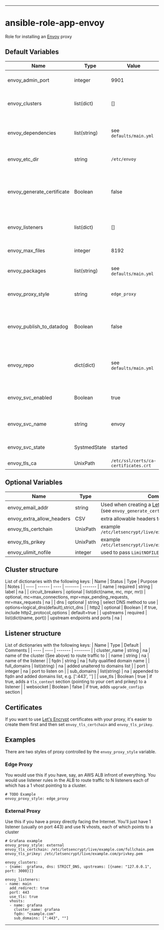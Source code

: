 ----
# ansible-role-app-envoy
Role for installing an [Envoy](https://www.envoyproxy.io/) proxy

## Default Variables
| Name | Type | Value | Comment |
| ---- | ---- | ----- | ------- |
| envoy_admin_port | integer | 9901 | where the admin UI listens |
| envoy_clusters | list(dict) | [] | see below on how to define upstreams | 
| envoy_dependencies | list(string) | see `defaults/main.yml` |  packages to preinstall per Linux family |
| envoy_etc_dir | string | `/etc/envoy` | where you install the config |
| envoy_generate_certificate | Boolean | false | whether to use [Let's Encrypt](https://letsencrypt.org/) to generate a certificate |
| envoy_listeners | list(dict) | [] | see below on how to define listeners | 
| envoy_max_files | integer | 8192 | sysctl limit for open files |
| envoy_packages | list(string) | see `defaults/main.yml` | main Envoy package |
| envoy_proxy_style | string | `edge_proxy` | see Examples section below |
| envoy_publish_to_datadog | Boolean | false | choose whether to add Datadog config for Envoy |
| envoy_repo | dict(dict) | see `defaults/main.yml` | where to find the Envoy repo and its signing keys |
| envoy_svc_enabled | Boolean | true | should the service start at boot |
| envoy_svc_name | string | envoy | name of the Systemd service |
| envoy_svc_state | SystmedState | started | state of the service |
| envoy_tls_ca | UnixPath | `/etc/ssl/certs/ca-certificates.crt` ||

## Optional Variables
| Name | Type | Comment |
| ---- | ------- | ------- |
| envoy_email_addr | string | Used when creating a [Let's Encrypt](https://letsencrypt.org/) certificate (see `envoy_generate_certificate`) |
| envoy_extra_allow_headers | CSV | extra allowable headers to append to default set | e.g. 'grpc-encoding,content-encoding' | 
| envoy_tls_certchain | UnixPath | example `/etc/letsencrypt/live/example.com/fullchain.pem` |
| envoy_tls_prikey | UnixPath | example `/etc/letsencrypt/live/example.com/privkey.pem` |
| envoy_ulimit_nofile | integer | used to pass `LimitNOFILE=N` to the Envoy unit file |

## Cluster structure
List of dictionaries with the following keys:
| Name | Status | Type | Purpose | Notes |
| ---- | ------ | ---- | ------- | ------- |
| name | required | string | label | na |
| circuit_breakers | optional | list(dict(name, mc, mpr, mr)) | optional, mc=max_connections, mpr=max_pending_requests, mr=max_requests | na |
| dns | optional | string | select DNS method to use | options=logical_dns(default),strict_dns |
| http2 | optional | Boolean | if true, include http2_protocol_options | default=true |
| upstreams | required | list(dict(name, port)) | upstream endpoints and ports | na |

## Listener structure
List of dictionaries with the following keys:
| Name | Type | Default | Comments |
| ---- | ---- | ------- | -------- |
| cluster_name | string | na | name of the cluster (See above) to route traffic to |
| name | string | na | name of the listener |
| fqdn | string | na | fully qualified domain name |
| full_domains | list(string) | na | added unaltered to domains list |
| port | integer | na | port to listen on |
| sub_domains | list(string) | na | appended to fqdn and added domains list, e.g. [':443', ''] |
| use_tls | Boolean | true | if true, adds a `tls_context` section (pointing to your cert and prikey) to a listener |
| websocket | Boolean | false | if true, adds `upgrade_configs` section |

## Certificates
If you want to use [Let's Encrypt](https://letsencrypt.org) certificates with your proxy, it's easier to create them first and then set `envoy_tls_certchain` and `envoy_tls_prikey`.

## Examples
There are two styles of proxy controlled by the `envoy_proxy_style` variable.

### Edge Proxy
You would use this if you have, say, an AWS ALB infront of everything.  You would use listener rules in the ALB to route traffic to N listeners each of which has a 1 vhost pointing to a cluster.
```
# TODO Example
envoy_proxy_style: edge_proxy
```

### External Proxy
Use this if you have a proxy directly facing the Internet.  You'll just have 1 listener (usually on port 443) and use N vhosts, each of which points to a cluster 
```
# Grafana example
envoy_proxy_style: external
envoy_tls_certchain: /etc/letsencrypt/live/example.com/fullchain.pem
envoy_tls_prikey: /etc/letsencrypt/live/example.com/privkey.pem

envoy_clusters:
- {name:  grafana, dns: STRICT_DNS, upstreams: [{name: "127.0.0.1", port: 3000}]}

envoy_listeners:
- name: main
  add_redirect: true
  port: 443
  use_tls: true
  vhosts:
  - name: grafana
    cluster_name: grafana
    fqdn: "example.com"
    sub_domains: [":443", ""]

```
****
